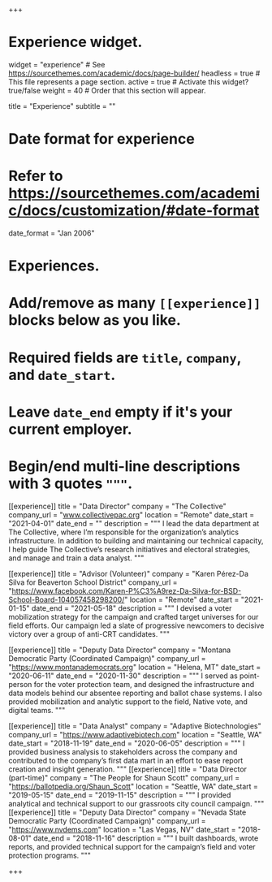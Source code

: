 +++
# Experience widget.
widget = "experience"  # See https://sourcethemes.com/academic/docs/page-builder/
headless = true  # This file represents a page section.
active = true  # Activate this widget? true/false
weight = 40  # Order that this section will appear.

title = "Experience"
subtitle = ""

# Date format for experience
#   Refer to https://sourcethemes.com/academic/docs/customization/#date-format
date_format = "Jan 2006"

# Experiences.
#   Add/remove as many `[[experience]]` blocks below as you like.
#   Required fields are `title`, `company`, and `date_start`.
#   Leave `date_end` empty if it's your current employer.
#   Begin/end multi-line descriptions with 3 quotes `"""`.
[[experience]]
  title = "Data Director"
  company = "The Collective"
  company_url = "www.collectivepac.org"
  location = "Remote"
  date_start = "2021-04-01"
  date_end = ""
  description = """
I lead the data department at The Collective, where I’m responsible for the organization’s analytics infrastructure. In addition to building and maintaining our technical capacity, I help guide The Collective’s research initiatives and electoral strategies, and manage and train a data analyst.
  """
  
[[experience]]
  title = "Advisor (Volunteer)"
  company = "Karen Pérez-Da Silva for Beaverton School District"
  company_url = "https://www.facebook.com/Karen-P%C3%A9rez-Da-Silva-for-BSD-School-Board-104057458298200/"
  location = "Remote"
  date_start = "2021-01-15"
  date_end = "2021-05-18"
  description = """
I devised a voter mobilization strategy for the campaign and crafted target universes for our field efforts. Our campaign led a slate of progressive newcomers to decisive victory over a group of anti-CRT candidates.
  """  
  
[[experience]]
  title = "Deputy Data Director"
  company = "Montana Democratic Party (Coordinated Campaign)"
  company_url = "https://www.montanademocrats.org"
  location = "Helena, MT"
  date_start = "2020-06-11"
  date_end = "2020-11-30"
  description = """
I served as point-person for the voter protection team, and designed the infrastructure and data models behind our absentee reporting and ballot chase systems. I also provided mobilization and analytic support to the field, Native vote, and digital teams.
  """

[[experience]]
  title = "Data Analyst"
  company = "Adaptive Biotechnologies"
  company_url = "https://www.adaptivebiotech.com"
  location = "Seattle, WA"
  date_start = "2018-11-19"
  date_end = "2020-06-05"
  description = """
I provided business analysis to stakeholders across the company and contributed to the company’s first data mart in an effort to ease report creation and insight generation.
  """
[[experience]]
  title = "Data Director (part-time)"
  company = "The People for Shaun Scott"
  company_url = "https://ballotpedia.org/Shaun_Scott"
  location = "Seattle, WA"
  date_start = "2019-05-15"
  date_end = "2019-11-15"
  description = """
I provided analytical and technical support to our grassroots city council campaign. 
  """
[[experience]]
  title = "Deputy Data Director"
  company = "Nevada State Democratic Party (Coordinated Campaign)"
  company_url = "https://www.nvdems.com"
  location = "Las Vegas, NV"
  date_start = "2018-08-01"
  date_end = "2018-11-16"
  description = """
I built dashboards, wrote reports, and provided technical support for the campaign’s field and voter protection programs.
  """
  
+++
